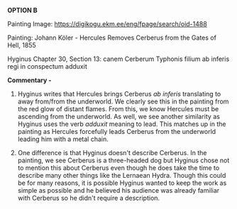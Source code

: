 **OPTION B**

Painting Image: https://digikogu.ekm.ee/eng/fpage/search/oid-1488

Painting: Johann Köler - Hercules Removes Cerberus from the Gates of Hell, 1855

Hyginus Chapter 30, Section 13: canem Cerberum Typhonis filium ab inferis regi in conspectum adduxit

**Commentary -** 
1. Hyginus writes that Hercules brings Cerberus *ab inferis* translating to away from/from the underworld. 
We clearly see this in the painting from the red glow of distant flames. From this, we know Hercules must be ascending from the underworld.
As well, we see another similarity as Hyginus uses the verb *adduxit* meaning to lead. This matches up in the painting as Hercules forcefully leads Cerberus from the underworld leading him with a metal chain.

2. One difference is that Hyginus doesn't describe Cerberus. In the painting, we see Cerberus is a three-headed dog but Hyginus chose not to mention this about Cerberus
even though he does take the time to describe many other things like the Lernaean Hydra. 
Though this could be for many reasons, it is possible Hyginus wanted to keep the work as simple as possible and he believed his audience was already familiar with Cerberus so he didn't require a description.
